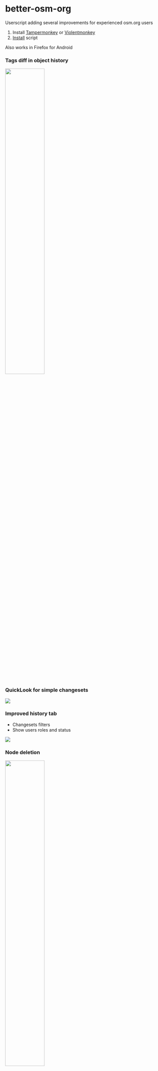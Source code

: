 # better-osm-org

Userscript adding several improvements for experienced osm.org users

1. Install [Tampermonkey](https://www.tampermonkey.net) or [Violentmonkey](https://violentmonkey.github.io/)
2. [Install](https://raw.githubusercontent.com/deevroman/better-osm-org/master/better-osm-org.user.js) script

Also works in Firefox for Android

### Tags diff in object history

  <img src="img/diff.png" width="50%">

### QuickLook for simple changesets

  <img src="img/changeset-quicklook.jpg">

### Improved history tab

- Changesets filters
- Show users roles and status

<img src="img/changesets-filter.png">

### Node deletion

  <img src="img/delete.png" width="50%">

### Satelite layer ([Firefox only](https://github.com/deevroman/better-osm-org/issues/33))

  <img src="img/notes-sat.jpg" width="50%">

### Stat HDYC in profile (Firefox only)

  <img src="img/hdyc.jpg" width="50%">

### Dark mode for map and iD

<img src="img/dark-map.png" width="50%">

<img src="img/dark-id.png" width="50%">

Based on [OpenStreetMap Dark Theme by AlexPS](https://userstyles.world/style/15596/openstreetmap-dark-theme)

### Edit war detector

<img src="img/edit-war-detector.png" width="50%">


### Hotkeys

- `<` `>` for user changesets
- `N` — on/off notes layer
- `D` — on/off Map Data layer
- `G` — on/off GPS tracks layer
- `S` — on/off satellite layer (Firefox only)
- `H` — open object history
- `1` — open first version of object
- `Z` — zoom to changeset/object bbox
- `E` — Open editor
- `8`/`9` — prev/next map position
- `O`— open OSMCha
- `shift` + `O` — open Achavi

Experimental hotkeys:
- `K` `L` — navigation between changeset elements
- `shift` + `L` — pan to current location
- `shift` + `H` — open My changesets
- `Y` — open Yandex.Panoramas
- `shift` + `E` — open second editor
- `shift` + `N` — create new note
- `C` — Open changeset of object version
- `Q` — Close sidebar
- `shift + Z` — pan to real changeset bbox (without relations bboxes)

### Other

- [x] Changeset revert button
- [x] OSMCha dis/likes
- [x] Display way/relation versions

- [x] Search deleted author of changeset
- [x] Template responses when closing notes/changeset 👌/ 👋
+ [x] Add Rapid & geo: links into Edit menu

- Mass actions with changesets
-
    + [x] mass revert via osm-revert
-
    + [x] copy ids for JOSM
-
    + [x] via remote control JOSM
-
    + [x] load 300 changeset
- [x] Settings
- [x] Hide active note highlight
- [x] Click on time for show ISO-time
- [x] Open external links in new tab 
- [x] Highlight `fixme=*`
- [x] Resizable sidebar
- Clickable:
- + [x] Hashtags in changeset comment
- + [x] Changeset IDs in comments
- + [x] `revert:id`, `closed:note`, `redacted_changesets` key in changeset
- + [x] `panoramax=*`, `mapillary=*` tags
- + [ ] `contact:*`=
- [x] Shortening long URLs in comments: https://www.openstreetmap.org → osm.org
- [x] Shortening `v:`, `ideditor:` keys in changesets tags and hide `host=https://www.openstreetmap.org/edit`
- [ ] Bypass OSMF Redactions

### Ideas

- [ ] Changesets feed like who did it
- [ ] Jump to overpass from tags
- [ ] Hide resolved notes
- [ ] Fast tags copy from wiki
- [ ] Tutorial
- [ ] Collapse name tags
- [ ] Calc area size
- [ ] Integrate https://github.com/Zverik/osmtags-editor
- [ ] Edit tags in Overpass Turbo
- [ ] {{bbox}} on/off in Overpass Turbo
- [ ] Improve data view
- + [ ] Hide ways
- + [ ] Filters
- + [ ] Colors
- [ ] Localization
- [ ] Show photos from imgur, wikipedia commons, ...?
- [ ] Improve search
-
  + [ ] Filter by object type
-
  + [ ] Improve default zoom
-
  + [ ] Photon?
-
  + [ ] Overpass?
- [ ] Custom overlays for iD
-
    + [ ] Strava (Hard, need bypass CORS)
- [ ] Mark reviewed changesets
- [ ] Show nearest example for map legend
- [ ] website & iD helper for translator (open search query into translation platform)
- [ ] show in quick look the base way tag
- [ ] nakarte.me: line drawing
- [ ] taginfo: new overpass links
- [ ] Bookmarks on map (like Organic Maps)

Maybe

- [ ] Support OpenHistoricalMap
- [ ] Move object from OSM into OpenHistoricalMap
- [ ] in-browser reverter

### Other

- [Discussion on forum](https://community.openstreetmap.org/t/better-osm-org-a-script-that-adds-useful-little-things-to-osm-org/121670)
- [OSM Wiki](https://wiki.openstreetmap.org/wiki/Better-osm-org)
- [Greasy Fork](https://greasyfork.org/en/scripts/517486-better-osm-org)
- [Issues](https://github.com/deevroman/better-osm-org/issues?q=sort%3Aupdated-desc+is%3Aissue+is%3Aopen)
- [Mastodon](https://en.osm.town/@foxy)

